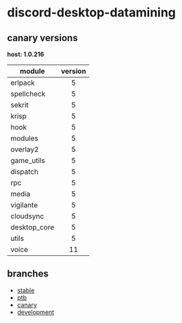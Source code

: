 # discord-desktop-datamining

## canary versions

**host: 1.0.216**

| module | version |
| ------ | :-----: |
| erlpack | 5 |
| spellcheck | 5 |
| sekrit | 5 |
| krisp | 5 |
| hook | 5 |
| modules | 5 |
| overlay2 | 5 |
| game_utils | 5 |
| dispatch | 5 |
| rpc | 5 |
| media | 5 |
| vigilante | 5 |
| cloudsync | 5 |
| desktop_core | 5 |
| utils | 5 |
| voice | 11 |

## branches

- [stable](https://github.com/OpenAsar/discord-desktop-datamining/tree/stable)
- [ptb](https://github.com/OpenAsar/discord-desktop-datamining/tree/ptb)
- [canary](https://github.com/OpenAsar/discord-desktop-datamining/tree/canary)
- [development](https://github.com/OpenAsar/discord-desktop-datamining/tree/development)